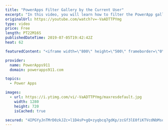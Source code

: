 ```yaml
---
title: "PowerApps Filter Gallery by the Current User"
excerpt: "In this video, you will learn how to filter the PowerApp gallery by the current logged on user. We look at using both the User() method and the Office365 ID method just to add spice. We also demo on SharePoint but applies to other data sources, like SQL, just the same.   PowerApps Video on the filter"
originalUrl: https://youtube.com/watch?v=-VaADTTPYmg
type: video
price: Free
length: PT22M16S
publishedDateTime: 2019-07-05T19:42:42Z
heat: 62

featuredContent: "<iframe width=\"800\" height=\"500\" frameborder=\"0\" src=\"https://www.youtube.com/embed/-VaADTTPYmg\" allow=\"accelerometer; autoplay; encrypted-media; gyroscope; picture-in-picture\" allowfullscreen></iframe>"

provider:
  name: PowerApps911
  domain: powerapps911.com

topics:
  - Power Apps

images:
  - url: https://i.ytimg.com/vi/-VaADTTPYmg/maxresdefault.jpg
    width: 1280
    height: 720
    isCached: true

secured: "4IPGYyJnTMrD0zkJZc+l1D4sP+gQ+zyqbcq7gdKp/zcGf3lE0fiKTVcdNbMsoZcI4m3hYk40zUWbKJLdEgpsRQ1ZWNwhFeQWFeZWobkbvlYDm8eFiniLu2mkt03vuakJtE/QMU+5YpeaEMrn5Xpe3Q10Xt5fmfRNqrDOEHDZEv0pbgTLuiyexTnRJWrZZFe0MfhBN/PP0OkJLlhfo7RUcLh7urslsysSqvw1GnPDKlV1+7CoUm4no7g5/4B0cITbiabyjE3p9g/C6BEWsx3CbJvSfsMr5kyF+iByPzAdpxOp054schZgz9/8uLyDWpPf3wXT3UNlB4Bns2Y9/clkhhdgDmD3trBCDYpxmdM82WWihEwq7jmZWGWYJRUrINt7BsxI9ooOhjxzMFsLz4o1HyursQsF06u5Yb+FKQNJHQM=;oapcv7R2V0IBegLSyXpcmg=="
---
```


